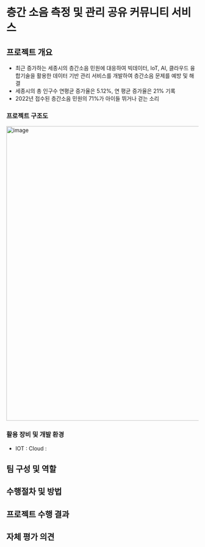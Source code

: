 <h1>층간 소음 측정 및 관리 공유 커뮤니티 서비스</h1>

<h2>프로젝트 개요</h2>

  <ul>
    <li>
      최근 증가하는 세종시의 층간소음 민원에 대응하여 빅데이터, IoT, AI, 클라우드 융합기술을 활용한        데이터 기반 관리 서비스를 개발하여 층간소음 문제를 예방 및 해결
    </li>
    <li>
      세종시의 총 인구수 연평균 증가율은 5.12%, 연 평균 증가율은 21% 기록
    </li>
    <li>
      2022년 접수된 층간소음 민원의 71%가 아이들 뛰거나 걷는 소리
    </li>
  </ul>

  <h3>프로젝트 구조도</h3>

  <img width="772" alt="image" src="https://github.com/bananaisgood/multi-  
   it/assets/112065692/407318db-e4d5-4c16-8e13-5a5461093a64">
  
  <h3>활용 장비 및 개발 환경</h3>
  <ul>
    <li>
      IOT : 
      Cloud :
    </li>
  </ul>



  

  
<h2>팀 구성 및 역할</h2>

<h2>수행절차 및 방법</h2>

<h2>프로젝트 수행 결과</h2>

<h2>자체 평가 의견</h2>























